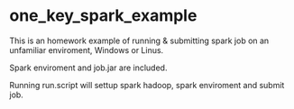 # one_key_spark_example
This is an homework example of running & submitting spark job on an unfamiliar enviroment, Windows or Linus.

Spark enviroment and job.jar are included.

Running run.script will settup spark hadoop, spark enviroment and submit job.
